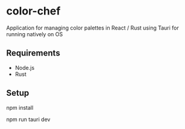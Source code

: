 # color-chef
Application for managing color palettes in React / Rust using Tauri for running natively on OS

## Requirements
* Node.js
* Rust

## Setup
npm install

npm run tauri dev
